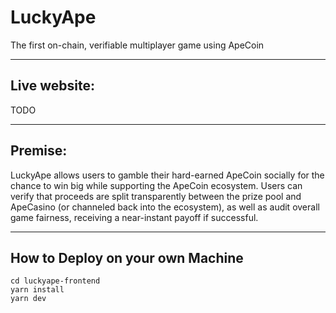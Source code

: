 # LuckyApe

The first on-chain, verifiable multiplayer game using ApeCoin

----
## Live website: 

TODO

---


## Premise: 

LuckyApe allows users to gamble their hard-earned ApeCoin socially for the chance to win big while supporting the ApeCoin ecosystem. Users can verify that proceeds are split transparently between the prize pool and ApeCasino (or channeled back into the ecosystem), as well as audit overall game fairness, receiving a near-instant payoff if successful.

---


## How to Deploy on your own Machine

```
cd luckyape-frontend
yarn install
yarn dev
```
